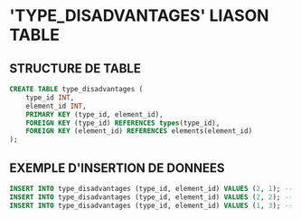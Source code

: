 # 'TYPE_DISADVANTAGES' LIASON TABLE

## STRUCTURE DE TABLE

```sql
CREATE TABLE type_disadvantages (
    type_id INT,
    element_id INT,
    PRIMARY KEY (type_id, element_id),
    FOREIGN KEY (type_id) REFERENCES types(type_id),
    FOREIGN KEY (element_id) REFERENCES elements(element_id)
);
```

## EXEMPLE D'INSERTION DE DONNEES

```sql
INSERT INTO type_disadvantages (type_id, element_id) VALUES (2, 1); -- Mort-vivant a un désavantage face à Sacré
INSERT INTO type_disadvantages (type_id, element_id) VALUES (2, 2); -- Mort-vivant a un désavantage face à Feu
INSERT INTO type_disadvantages (type_id, element_id) VALUES (1, 3); -- Humanoide a un désavantage face à Eau (exemple)
```

